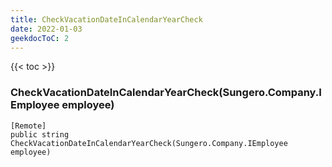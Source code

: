 ```yaml
---
title: CheckVacationDateInCalendarYearCheck
date: 2022-01-03
geekdocToC: 2
---
```

{{< toc >}}
### CheckVacationDateInCalendarYearCheck(Sungero.Company.IEmployee employee)
```CSharp
[Remote]
public string CheckVacationDateInCalendarYearCheck(Sungero.Company.IEmployee employee)
```
